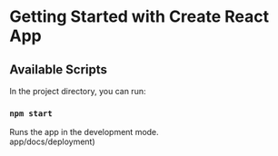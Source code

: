 # Getting Started with Create React App


## Available Scripts

In the project directory, you can run:

### `npm start`

Runs the app in the development mode.\
app/docs/deployment)

